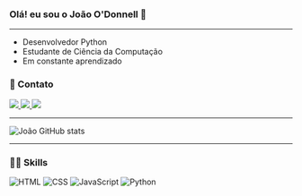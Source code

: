 ### Olá! eu sou o João O'Donnell 👋
-----------------
- Desenvolvedor Python
- Estudante de Ciência da Computação
- Em constante aprendizado

### 📧 Contato

<a target="_blank" href="https://www.linkedin.com/in/jo%C3%A3o-talaia-o-donnell-neto-211a4b237/" >
    <img target="_blank" src="https://img.shields.io/badge/LinkedIn-0077B5?style=for-the-badge&logo=linkedin&logoColor=white" />
  </a> 
<a target="_blank" href="https://www.instagram.com/joao.odonnell/" >
    <img target="_blank" src="https://img.shields.io/badge/Instagram-E4405F?style=for-the-badge&logo=instagram&logoColor=white" />
  </a> 
<a href="mailto:talaiajoao211@gmail.com" target="_blank">
    <img src="https://img.shields.io/badge/Gmail-D14836?style=for-the-badge&logo=gmail&logoColor=white" target="_blank"/>
  </a> 

------------------------

![João GitHub stats](https://github-readme-stats.vercel.app/api?username=joaoodonnell&show_icons=true&theme=radical)

---------------------------------------
### 🤹🏻 Skills

 ![HTML](https://img.shields.io/badge/HTML5-E34F26?style=for-the-badge&logo=html5&logoColor=white)    ![CSS](https://img.shields.io/badge/CSS3-1572B6?style=for-the-badge&logo=css3&logoColor=white) ![JavaScript](https://img.shields.io/badge/JavaScript-323330?style=for-the-badge&logo=javascript&logoColor=F7DF1E) ![Python](https://img.shields.io/badge/Python-3776AB?style=for-the-badge&logo=python&logoColor=white)
